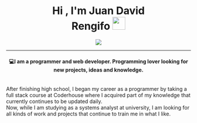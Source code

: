 <h1 align="center">Hi , I'm Juan David <br>Rengifo <img src="https://media.giphy.com/media/hvRJCLFzcasrR4ia7z/giphy.gif" width="35"></h1>
<p align="center">
  <a href="https://github.com/DenverCoder1/readme-typing-svg"><img src="https://readme-typing-svg.herokuapp.com?lines=QA+Engineer;t&color=BC52EE&center=true&width=500&height=50"></a>
</p>
<hr/>
<h4 align="center">💻I am a programmer and web developer. Programming lover looking for new projects, ideas and knowledge.</h4>
<br>
After finishing high school, I began my career as a programmer by taking a full stack course at Coderhouse where I acquired part of my knowledge that currently continues to be updated daily.
<br>
Now, while I am studying as a systems analyst at university, I am looking for all kinds of work and projects that continue to train me in what I like.
<br>
